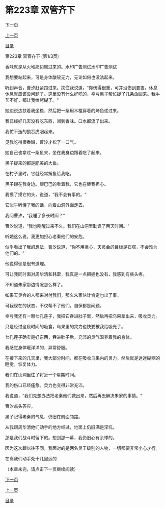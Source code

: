<h1>第223章   双管齐下</h1>
            <div><p><a href="./0667_%E7%AC%AC223%E7%AB%A0_%E5%8F%8C%E7%AE%A1%E9%BD%90%E4%B8%8B.md">下一页</a></p><p><a href="./0665_%E7%AC%AC222%E7%AB%A0_%E5%81%B7%E8%A2%AD.md">上一页</a></p><p><a href="../">目录</a></p></div>
            <div><p>第223章   双管齐下 (第1/3页)</p><p>香味就是从火堆那边飘过来的。水印广告测试水印广告测试</p><p>我想要站起来，可是身体酸软无力，无论如何也没法起来。</p><p>听到声音，曹汐赶紧跑过来，扶住我说道，“你伤得很重，可并没伤到要害。休息休息就应该没问题了。这里没有什么好吃的，幸亏黑子帮忙捉了几条鱼回来。我手艺不好，都让我给烤糊了。“</p><p>她边说边扶着我坐稳，然后把一条用木棍穿着的烤鱼递过来。</p><p>我已经好几天没有吃东西，闻到香味。口水都流了出来。</p><p>我忙不迭的狼吞虎咽起来。</p><p>见我吃得很香甜，曹汐才松了一口气。</p><p>她自己也拿过一条鱼来，坐在我身边跟着吃了起来。</p><p>黑子捉来的都是肥美的大鱼。</p><p>在村子里时，它就经常捕鱼给我吃。</p><p>黑子蹲在我身边。眼巴巴的看着我，它也在替我担心。</p><p>我摸了摸它的头，说道，“我不会有事的。“</p><p>它似乎听懂了我的话，向着山洞外面走去。</p><p>我问曹汐，“我睡了多长时间？“</p><p>曹汐说道，“我也刚醒过来不久。我们在山洞里耽误了两天时间。“</p><p>听她这么说，我更加担心老秦他们的安危。</p><p>似乎看出了我的想法，曹汐说道，“你不用担心，天灵会的目标是石塔，不会难为他们的。“</p><p>他说得倒是很有道理。</p><p>可让我同时面对周华清和韩雷，我真是一点把握也没有，我感到有些头疼。</p><p>不知道朱家那边情况怎么样了。</p><p>如果天灵会的人都来对付我们，那么朱家估计肯定也出了事。</p><p>可我现在的状态，不仅帮不了他们，自保都是问题。</p><p>幸亏我还有一颗七孔莲子，我把它吞进肚子里，然后再把乌果拿出来，吸收灵力。</p><p>只是经过这段时间的吸食，乌果里的灵力也快要被我给吸光了。</p><p>七孔莲子确实是好东西，吞进肚子后，充沛的灵气温养着我的身体。</p><p>我感觉身体暖洋洋的，异常舒服。</p><p>在接下来的几天里，我大部分时间，都在吸收乌果内的灵力，然后就是迷迷糊糊的睡觉，恢复体力。</p><p>我们在山洞里住了将近一个星期时间。</p><p>我的伤口已经痊愈。灵力也变得非常充沛。</p><p>我说道，“我们先想办法把老秦他们救出来，然后再去解决朱家的事情。“</p><p>曹汐点头答应。</p><p>黑子记得老秦的气息，仍旧在前面领路。</p><p>从我跟周华清他们动手的地方经过，地面上仍旧满是深坑。</p><p>那是我们战斗时留下的。想到那一幕，我仍旧心有余悸的。</p><p>因为这次跟以往不同，我面对的是两名灵王级别的人物，一切都要非常小心才行。</p><p>在离我们动手处十几里远的</p><p>（本章未完，请点击下一页继续阅读）</p></div>
            <div><p><a href="./0667_%E7%AC%AC223%E7%AB%A0_%E5%8F%8C%E7%AE%A1%E9%BD%90%E4%B8%8B.md">下一页</a></p><p><a href="./0665_%E7%AC%AC222%E7%AB%A0_%E5%81%B7%E8%A2%AD.md">上一页</a></p><p><a href="../">目录</a></p></div>